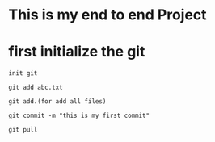 # This is my end to end Project

# first initialize the git
```
init git
```
```
git add abc.txt
```
```
git add.(for add all files)
```
```
git commit -m "this is my first commit"
```

```
git pull 
```